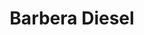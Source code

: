 ---
title: "Barbera Diesel"
url: /santa-cruz-de-la-sierra/barbera-diesel/
shop: reparación de automóviles
---